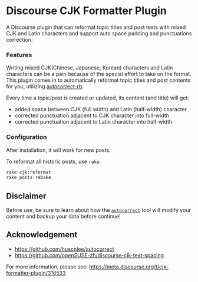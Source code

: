 # Discourse CJK Formatter Plugin

A Discourse plugin that can reformat topic titles and post texts with mixed CJK and Latin characters and support auto space padding and punctuations correction.

### Features

Writing mixed CJK(Chinese, Japanese, Korean) characters and Latin characters can be a pain because of the special effort to take on the format. This plugin comes in to automatically reformat topic titles and post contents for you, utilizing [autocorrect-rb](https://github.com/huacnlee/autocorrect/tree/main/autocorrect-rb).

Every time a topic/post is created or updated, its content (and title) will get:
* added space between CJK (full width) and Latin (half-width) character
* corrected punctuation adjacent to CJK character into full-width
* corrected punctuation adjacent to Latin character into half-width

### Configuration

After installation, it will work for new posts.

To reformat all historic posts, use `rake`:
```sh
rake cjk:reformat
rake posts:rebake
```

## Disclaimer
Before use, be sure to learn about how the [`autocorrect`](https://github.com/huacnlee/autocorrect) tool will modify your content and backup your data before continue!

## Acknowledgement
* https://github.com/huacnlee/autocorrect
* https://github.com/openSUSE-zh/discourse-cjk-text-spacing

For more information, please see: https://meta.discourse.org/t/cjk-formatter-plugin/316533
